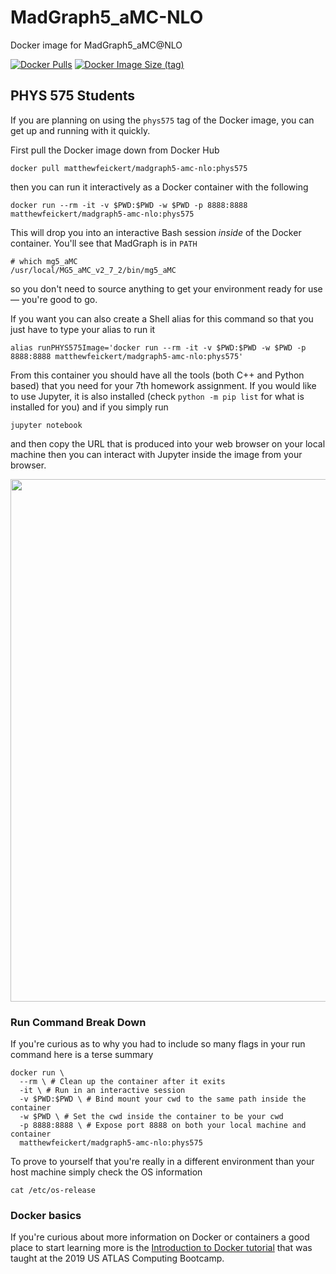 # MadGraph5_aMC-NLO
Docker image for MadGraph5_aMC@NLO

[![Docker Pulls](https://img.shields.io/docker/pulls/matthewfeickert/madgraph5-amc-nlo)](https://hub.docker.com/r/matthewfeickert/madgraph5-amc-nlo)
[![Docker Image Size (tag)](https://img.shields.io/docker/image-size/matthewfeickert/madgraph5-amc-nlo/latest)](https://hub.docker.com/r/matthewfeickert/madgraph5-amc-nlo/tags?name=latest)

## PHYS 575 Students

If you are planning on using the `phys575` tag of the Docker image, you can get up and running with it quickly.

First pull the Docker image down from Docker Hub

```
docker pull matthewfeickert/madgraph5-amc-nlo:phys575
```

then you can run it interactively as a Docker container with the following

```
docker run --rm -it -v $PWD:$PWD -w $PWD -p 8888:8888 matthewfeickert/madgraph5-amc-nlo:phys575
```

This will drop you into an interactive Bash session _inside_ of the Docker container.
You'll see that MadGraph is in `PATH`

```
# which mg5_aMC
/usr/local/MG5_aMC_v2_7_2/bin/mg5_aMC
```

so you don't need to source anything to get your environment ready for use &mdash; you're good to go.

If you want you can also create a Shell alias for this command so that you just have to type your alias to run it

```
alias runPHYS575Image='docker run --rm -it -v $PWD:$PWD -w $PWD -p 8888:8888 matthewfeickert/madgraph5-amc-nlo:phys575'
```

From this container you should have all the tools (both C++ and Python based) that you need for your 7th homework assignment.
If you would like to use Jupyter, it is also installed (check `python -m pip list` for what is installed for you) and if you simply run

```
jupyter notebook
```

and then copy the URL that is produced into your web browser on your local machine then you can interact with Jupyter inside the image from your browser.

<a href="https://asciinema.org/a/314725"><img src="https://asciinema.org/a/314725.png" width="836"/></a>

### Run Command Break Down

If you're curious as to why you had to include so many flags in your run command here is a terse summary

```
docker run \
  --rm \ # Clean up the container after it exits
  -it \ # Run in an interactive session
  -v $PWD:$PWD \ # Bind mount your cwd to the same path inside the container
  -w $PWD \ # Set the cwd inside the container to be your cwd
  -p 8888:8888 \ # Expose port 8888 on both your local machine and container
  matthewfeickert/madgraph5-amc-nlo:phys575
```

To prove to yourself that you're really in a different environment than your host machine simply check the OS information

```
cat /etc/os-release
```

### Docker basics

If you're curious about more information on Docker or containers a good place to start learning more is the [Introduction to Docker tutorial](https://matthewfeickert.github.io/intro-to-docker/) that was taught at the 2019 US ATLAS Computing Bootcamp.
